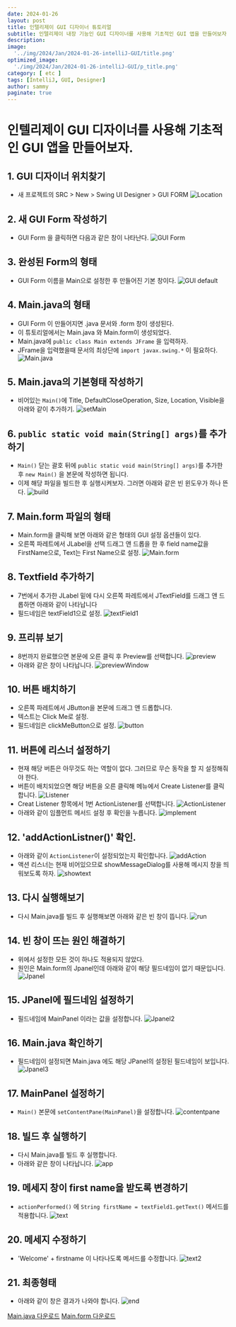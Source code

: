 ```yaml
---
date: 2024-01-26
layout: post
title: 인텔리제이 GUI 디자이너 튜토리얼
subtitle: 인텔리제이 내장 기능인 GUI 디자이너를 사용해 기초적인 GUI 앱을 만들어보자
description: 
image: 
  '../img/2024/Jan/2024-01-26-intelliJ-GUI/title.png'
optimized_image:    
  './img/2024/Jan/2024-01-26-intelliJ-GUI/p_title.png'
category: [ etc ]
tags: [IntelliJ, GUI, Designer]
author: sammy
paginate: true
---
```


# 인텔리제이 GUI 디자이너를 사용해 기초적인 GUI 앱을 만들어보자.

## 1. GUI 디자이너 위치찾기
- 새 프로젝트의 SRC > New > Swing UI Designer > GUI FORM 
    ![Location](../img/2024/Jan/2024-01-26-intelliJ-GUI/main/GUI1.png)

## 2. 새 GUI Form 작성하기
- GUI Form 을 클릭하면 다음과 같은 창이 나타난다.
    ![GUI Form](../img/2024/Jan/2024-01-26-intelliJ-GUI/main/GUI2.png) 

## 3. 완성된 Form의 형태
- GUI Form 이름을 Main으로 설정한 후 만들어진 기본 창이다.
    ![GUI default](../img/2024/Jan/2024-01-26-intelliJ-GUI/main/GUI3.png)

## 4. Main.java의 형태
- GUI Form 이 만들어지면 .java 문서와 .form 창이 생성된다.
- 이 튜토리얼에서는 Main.java 와 Main.form이 생성되었다.
- Main.java에 `public class Main extends JFrame` 을 입력하자.
- JFrame을 입력했을때 문서의 최상단에 `import javax.swing.*` 이 필요하다. 
    ![Main.java](../img/2024/Jan/2024-01-26-intelliJ-GUI/main/GUI4.png)

## 5. Main.java의 기본형태 작성하기
- 비어있는 `Main()`에 Title, DefaultCloseOperation, Size, Location, Visible을 아래와 같이 추가하기.
    ![setMain](../img/2024/Jan/2024-01-26-intelliJ-GUI/main/GUI5.png)

## 6. `public static void main(String[] args)`를 추가하기
- `Main()` 닫는 괄호 뒤에 `public static void main(String[] args)`를 추가한 후 `new Main()` 을 본문에 작성하면 됩니다.
- 이제 해당 파일을 빌드한 후 실행시켜보자. 그러면 아래와 같은 빈 윈도우가 하나 뜬다.
    ![build](../img/2024/Jan/2024-01-26-intelliJ-GUI/main/GUI6.png)

## 7. Main.form 파일의 형태
- Main.form을 클릭해 보면 아래와 같은 형태의 GUI 설정 옵션들이 있다.
- 오른쪽 파레트에서 JLabel을 선택 드래그 앤 드롭을 한 후 field name값을 FirstName으로, Text는 First Name으로 설정.
    ![Main.form](../img/2024/Jan/2024-01-26-intelliJ-GUI/main/GUI7.png)

## 8. Textfield 추가하기
- 7번에서 추가한 JLabel 밑에 다시 오른쪽 파레트에서 JTextField를 드래그 앤 드롭하면 아래와 같이 나타납니다
- 필드네임은 textField1으로 설정.
    ![textField1](../img/2024/Jan/2024-01-26-intelliJ-GUI/main/GUI8.png)

## 9. 프리뷰 보기
- 8번까지 완료했으면 본문에 오른 클릭 후 Preview를 선택합니다.
    ![preview](../img/2024/Jan/2024-01-26-intelliJ-GUI/main/GUI9.png)
- 아래와 같은 창이 나타납니다.
    ![previewWindow](../img/2024/Jan/2024-01-26-intelliJ-GUI/main/GUI10.png)

## 10. 버튼 배치하기
- 오른쪽 파레트에서 JButton을 본문에 드래그 앤 드롭합니다.
- 텍스트는 Click Me로 설정.
- 필드네임은 clickMeButton으로 설정.
    ![button](../img/2024/Jan/2024-01-26-intelliJ-GUI/main/GUI11.png)

## 11. 버튼에 리스너 설정하기
- 현재 해당 버튼은 아무것도 하는 역할이 없다. 그러므로 무슨 동작을 할 지 설정해줘야 한다.
- 버튼이 배치되었으면 해당 버튼을 오른 클릭해 메뉴에서 Create Listener를 클릭합니다.
    ![Listener](../img/2024/Jan/2024-01-26-intelliJ-GUI/main/GUI12.png)
- Creat Listener 항목에서 1번 ActionListener를 선택합니다.
    ![ActionListener](../img/2024/Jan/2024-01-26-intelliJ-GUI/main/GUI13.png)
- 아래와 같이 임플먼트 메서드 설정 후 확인을 누릅니다.
    ![implement](../img/2024/Jan/2024-01-26-intelliJ-GUI/main/GUI14.png)

## 12. 'addActionListner()' 확인.
- 아래와 같이 `ActionListener`이 설정되었는지 확인합니다.
    ![addAction](../img/2024/Jan/2024-01-26-intelliJ-GUI/main/GUI15.png)
- 액션 리스너는 현재 비어있으므로 showMessageDialog를 사용해 메시지 창을 띄워보도록 하자.
    ![showtext](../img/2024/Jan/2024-01-26-intelliJ-GUI/main/GUI16.png)

## 13. 다시 실행해보기
- 다시 Main.java를 빌드 후 실행해보면 아래와 같은 빈 창이 뜹니다.
    ![run](../img/2024/Jan/2024-01-26-intelliJ-GUI/main/GUI17.png)

## 14. 빈 창이 뜨는 원인 해결하기
- 위에서 설정한 모든 것이 하나도 적용되지 않았다. 
- 원인은 Main.form의 Jpanel인데 아래와 같이 해당 필드네임이 없기 때문입니다.
    ![Jpanel](../img/2024/Jan/2024-01-26-intelliJ-GUI/main/GUI18.png)

## 15. JPanel에 필드네임 설정하기
- 필드네임에  MainPanel 이라는 값을 설정합니다.
    ![Jpanel2](../img/2024/Jan/2024-01-26-intelliJ-GUI/main/GUI19.png)

## 16. Main.java 확인하기
- 필드네임이 설정되면 Main.java 에도 해당 JPanel의 설정된 필드네임이 보입니다.
    ![Jpanel3](../img/2024/Jan/2024-01-26-intelliJ-GUI/main/GUI20.png?raw=true)

## 17. MainPanel 설정하기
- `Main()` 본문에 `setContentPane(MainPanel)`을 설정합니다.
    ![contentpane](../img/2024/Jan/2024-01-26-intelliJ-GUI/main/GUI21.png)

## 18. 빌드 후 실행하기
- 다시 Main.java를 빌드 후 실행합니다.
- 아래와 같은 창이 나타납니다.
    ![app](../img/2024/Jan/2024-01-26-intelliJ-GUI/main/GUI22.png)


## 19. 메세지 창이 first name을 받도록 변경하기
- `actionPerformed()` 에 `String firstName = textField1.getText()` 메서드를 적용합니다.
    ![text](../img/2024/Jan/2024-01-26-intelliJ-GUI/main/GUI23.png)

## 20. 메세지 수정하기
- 'Welcome' + firstname 이 나타나도록 메서드를 수정합니다.
    ![text2](../img/2024/Jan/2024-01-26-intelliJ-GUI/main/GUI24.png)

## 21. 최종형태
- 아래와 같이 창은 결과가 나와야 합니다.
    ![end](../img/2024/Jan/2024-01-26-intelliJ-GUI/main/GUI25.png)

[Main.java 다운로드](https://github.com/leesemin89/Chat/blob/1day/src/Main.java)
[Main.form 다운로드](https://github.com/leesemin89/Chat/blob/1day/src/Main.form)